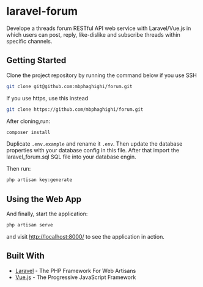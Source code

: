 # laravel-forum

Develope a threads forum RESTful API web service with Laravel/Vue.js in which users can post, reply, like-dislike and subscribe threads within specific channels.

## Getting Started

Clone the project repository by running the command below if you use SSH

```bash
git clone git@github.com:mbphaghighi/forum.git
```

If you use https, use this instead

```bash
git clone https://github.com/mbphaghighi/forum.git
```

After cloning,run:

```bash
composer install
```

Duplicate `.env.example` and rename it `.env`.
Then update the database properties with your database config in this file.
After that import the laravel_forum.sql SQL file into your database engin.

Then run:

```bash
php artisan key:generate
```

## Using the Web App

And finally, start the application:

```bash
php artisan serve
```

and visit [http://localhost:8000/](http://localhost:8000/) to see the application in action.

## Built With

* [Laravel](https://laravel.com) - The PHP Framework For Web Artisans
* [Vue.js](https://vuejs.org) - The Progressive JavaScript Framework

